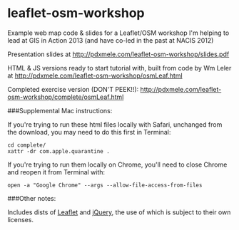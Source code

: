 leaflet-osm-workshop
================

Example web map code & slides for a Leaflet/OSM workshop I'm helping to lead at GIS in Action 2013 (and have co-led in the past at NACIS 2012)

Presentation slides at http://pdxmele.com/leaflet-osm-workshop/slides.pdf

HTML & JS versions ready to start tutorial with, built from code by Wm Leler at http://pdxmele.com/leaflet-osm-workshop/osmLeaf.html

Completed exercise version (DON'T PEEK!!): http://pdxmele.com/leaflet-osm-workshop/complete/osmLeaf.html

###Supplemental Mac instructions:

If you're trying to run these html files locally with Safari, unchanged from the download, you may need to do this first in Terminal:

    cd complete/
    xattr -dr com.apple.quarantine .
    
If you're trying to run them locally on Chrome, you'll need to close Chrome and reopen it from Terminal with:

    open -a "Google Chrome" --args --allow-file-access-from-files

###Other notes:

Includes dists of [Leaflet](https://github.com/leaflet) and [jQuery](http://jquery.com/), the use of which is subject to their own licenses.
